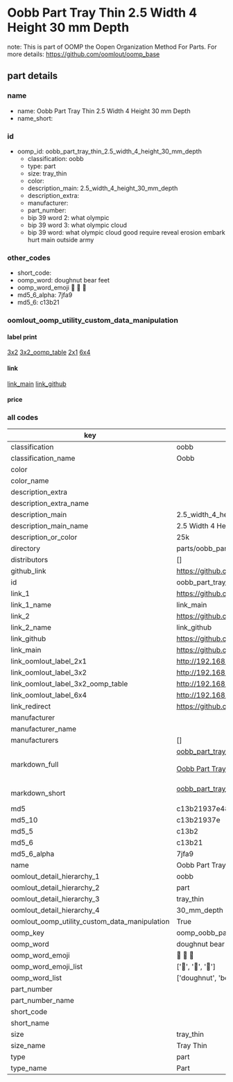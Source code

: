 # Oobb Part Tray Thin 2.5 Width 4 Height 30 mm Depth  

note: This is part of OOMP the Oopen Organization Method For Parts. For more details: https://github.com/oomlout/oomp_base

##  part details
  







### name
* name: Oobb Part Tray Thin 2.5 Width 4 Height 30 mm Depth
* name_short: 
### id
* oomp_id: oobb_part_tray_thin_2.5_width_4_height_30_mm_depth
  * classification: oobb
  * type: part
  * size: tray_thin
  * color: 
  * description_main: 2.5_width_4_height_30_mm_depth
  * description_extra: 
  * manufacturer: 
  * part_number: 
  * bip 39 word 2: what olympic
  * bip 39 word 3: what olympic cloud
  * bip 39 word: what olympic cloud good require reveal erosion embark hurt main outside army

### other_codes
* short_code: 
* oomp_word: doughnut bear feet
* oomp_word_emoji :doughnut: :bear: :feet:
* md5_6_alpha: 7jfa9
* md5_6: c13b21






### oomlout_oomp_utility_custom_data_manipulation
#### label print
[3x2](http://192.168.1.245:1112/?label=oomp%207jfa9)
[3x2_oomp_table](http://192.168.1.108:1112/?label=oomp%207jfa9)
[2x1](http://192.168.1.242:1112/?label=oomp%207jfa9)
[6x4](http://192.168.1.55:1112/?label=oomp%207jfa9)    

#### link

[link_main](https://github.com/oomlout/oomlout_oomp_version_1_messy/tree/main/parts/oobb_part_tray_thin_2.5_width_4_height_30_mm_depth) [link_github](https://github.com/oomlout/oomlout_oomp_version_1_messy/tree/main/parts/oobb_part_tray_thin_2.5_width_4_height_30_mm_depth)                             

#### price







### all codes 
| key | value |  
| --- | --- |  
| classification | oobb |  
| classification_name | Oobb |  
| color |  |  
| color_name |  |  
| description_extra |  |  
| description_extra_name |  |  
| description_main | 2.5_width_4_height_30_mm_depth |  
| description_main_name | 2.5 Width 4 Height 30 mm Depth |  
| description_or_color | 25k |  
| directory | parts/oobb_part_tray_thin_2.5_width_4_height_30_mm_depth |  
| distributors | [] |  
| github_link | https://github.com/oomlout/oomlout_oomp_part_src/tree/main/parts/oobb_part_tray_thin_2.5_width_4_height_30_mm_depth |  
| id | oobb_part_tray_thin_2.5_width_4_height_30_mm_depth |  
| link_1 | https://github.com/oomlout/oomlout_oomp_version_1_messy/tree/main/parts/oobb_part_tray_thin_2.5_width_4_height_30_mm_depth |  
| link_1_name | link_main |  
| link_2 | https://github.com/oomlout/oomlout_oomp_version_1_messy/tree/main/parts/oobb_part_tray_thin_2.5_width_4_height_30_mm_depth |  
| link_2_name | link_github |  
| link_github | https://github.com/oomlout/oomlout_oomp_version_1_messy/tree/main/parts/oobb_part_tray_thin_2.5_width_4_height_30_mm_depth |  
| link_main | https://github.com/oomlout/oomlout_oomp_version_1_messy/tree/main/parts/oobb_part_tray_thin_2.5_width_4_height_30_mm_depth |  
| link_oomlout_label_2x1 | http://192.168.1.242:1112/?label=oomp%207jfa9 |  
| link_oomlout_label_3x2 | http://192.168.1.245:1112/?label=oomp%207jfa9 |  
| link_oomlout_label_3x2_oomp_table | http://192.168.1.108:1112/?label=oomp%207jfa9 |  
| link_oomlout_label_6x4 | http://192.168.1.55:1112/?label=oomp%207jfa9 |  
| link_redirect | https://github.com/oomlout/oomlout_oomp_version_1_messy/tree/main/parts/oobb_part_tray_thin_2.5_width_4_height_30_mm_depth |  
| manufacturer |  |  
| manufacturer_name |  |  
| manufacturers | [] |  
| markdown_full | [oobb_part_tray_thin_2.5_width_4_height_30_mm_depth](none)<br>[](none)<br>[Oobb Part Tray Thin 2.5 Width 4 Height 30 Mm Depth](none)<br><br> |  
| markdown_short | [oobb_part_tray_thin_2.5_width_4_height_30_mm_depth](none)<br><br> |  
| md5 | c13b21937e484996e1db864657e697ce |  
| md5_10 | c13b21937e |  
| md5_5 | c13b2 |  
| md5_6 | c13b21 |  
| md5_6_alpha | 7jfa9 |  
| name | Oobb Part Tray Thin 2.5 Width 4 Height 30 mm Depth |  
| oomlout_detail_hierarchy_1 | oobb |  
| oomlout_detail_hierarchy_2 | part |  
| oomlout_detail_hierarchy_3 | tray_thin |  
| oomlout_detail_hierarchy_4 | 30_mm_depth |  
| oomlout_oomp_utility_custom_data_manipulation | True |  
| oomp_key | oomp_oobb_part_tray_thin_2.5_width_4_height_30_mm_depth |  
| oomp_word | doughnut bear feet |  
| oomp_word_emoji | :doughnut: :bear: :feet: |  
| oomp_word_emoji_list | [':doughnut:', ':bear:', ':feet:'] |  
| oomp_word_list | ['doughnut', 'bear', 'feet'] |  
| part_number |  |  
| part_number_name |  |  
| short_code |  |  
| short_name |  |  
| size | tray_thin |  
| size_name | Tray Thin |  
| type | part |  
| type_name | Part |  
